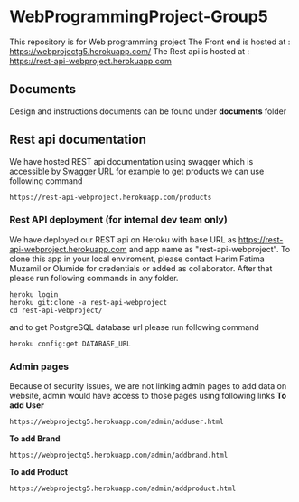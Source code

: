 # WebProgrammingProject-Group5

This repository is for Web programming project
The Front end is hosted at : https://webprojectg5.herokuapp.com/
The Rest api is hosted at : https://rest-api-webproject.herokuapp.com

## Documents
Design and instructions documents can be found under **documents** folder

## Rest api documentation

We have hosted REST api documentation using swagger which is accessible by [Swagger URL](https://rest-api-webproject.herokuapp.com/api-docs/)
for example to get products we can use following command
```
https://rest-api-webproject.herokuapp.com/products
```
### Rest API deployment (for internal dev team only)
We have deployed our REST api on Heroku with base URL as https://rest-api-webproject.herokuapp.com and app name as "rest-api-webproject".
To clone this app in your local enviroment, please contact Harim Fatima Muzamil or Olumide for credentials or added as collaborator.
After that please run following commands in any folder.
```
heroku login
heroku git:clone -a rest-api-webproject
cd rest-api-webproject/
```
and to get PostgreSQL database url please run following command
```
heroku config:get DATABASE_URL
```

### Admin pages
Because of security issues, we are not linking admin pages to add data on website, admin would have access to those pages using following links
**To add User**

```
https://webprojectg5.herokuapp.com/admin/adduser.html
```
**To add Brand**

```
https://webprojectg5.herokuapp.com/admin/addbrand.html
```

**To add Product**
```
https://webprojectg5.herokuapp.com/admin/addproduct.html
```
